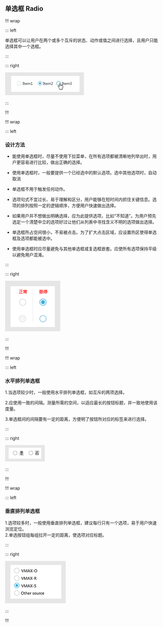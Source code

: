 ##  单选框 Radio ##

!!! wrap

::: left

单选框可以让用户在两个或多个互斥的状态、动作或值之间进行选择，且用户只能选择其中一个选框。

:::

::: right

![](../imgs/组件/单选框/img_radio_1.png)

:::

!!!

!!! wrap

::: left

### 设计方法 ###

-  能使用单选框时，尽量不使用下拉菜单，在所有选项都被清晰地列举出时，用户更容易进行比较，做出正确的选择。

- 使用单选框时，一般要提供一个已经选中的默认选项。选中其他选项时，自动取消

- 单选框不用于触发任何动作。

- 选项句式不宜过长、易于理解和区分，用户能够在短时间内抓住关键信息。选项的排列按照一定的逻辑顺序，方便用户快速做出选择。

- 如果用户并不想做出明确选择，应为此提供选项，比如“不知道”。为用户预先选定一个清楚中立的选项好过让他们从列表中寻找含义不明的选项做出选择。

- 单选框所占空间很小，不易被点击。为了扩大点击区域，应设置热区使得单选框及选项都能被选中。

- 使用单选框时应尽量避免与其他单选框或复选框嵌套。应使所有选项保持平级以避免用户混淆。

:::

::: right

![](../imgs/组件/单选框/img_radio_5.png)

:::

!!!



!!! wrap

::: left

### 水平排列单选框 ###

1.当选项较少时，一般使用水平排列单选框，如互斥的两项选择。<br>

2.应使用一致的间隔。测量所需的空间，以适应最长的按钮标题，并一致地使用该度量。<br>

3.单选框间的间隔要有一定的距离，方便明了按钮所对应的标签来进行选择。

:::

::: right

![](../imgs/组件/单选框/img_radio_2.png)

:::

!!!



!!! wrap

::: left

### 垂直排列单选框 ###

1.选项较多时，一般使用垂直排列单选框，建议每行只有一个选项，易于用户快速浏览定位。<br>
2.单选按钮组每组拉开一定的距离，使选项对应标题。

:::

::: right

![](../imgs/组件/单选框/img_radio_3.png)

:::

!!!


